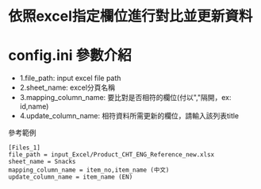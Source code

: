 # 依照excel指定欄位進行對比並更新資料

# config.ini 參數介紹
- 1.file_path: input excel file path
- 2.sheet_name: excel分頁名稱
- 3.mapping_column_name: 要比對是否相符的欄位(付以","隔開，ex: id,name)
- 4.update_column_name: 相符資料所需更新的欄位，請輸入該列表title

參考範例
```
[Files_1]
file_path = input_Excel/Product_CHT_ENG_Reference_new.xlsx
sheet_name = Snacks
mapping_column_name = item_no,item_name (中文)
update_column_name = item_name (EN)
```

